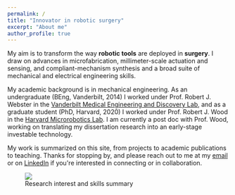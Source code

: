 ```yaml
---
permalink: /
title: "Innovator in robotic surgery"
excerpt: "About me"
author_profile: true
---
```


My aim is to transform the way **robotic tools** are deployed in **surgery**. I draw  on advances in microfabrication, millimeter-scale actuation and sensing, and compliant-mechanism synthesis and a broad suite of mechanical and electrical engineering skills.

My academic background is in mechanical engineering. As an undergraduate (BEng, Vanderbilt, 2014) I worked under Prof. Robert J. Webster in the [Vanderbilt Medical Engineering and Discovery Lab](http://research.vuse.vanderbilt.edu/MEDLab/), and as a graduate student (PhD, Harvard, 2020) I worked under Prof. Robert J. Wood in the [Harvard Microrobotics Lab](https://www.micro.seas.harvard.edu/). I am currently a post doc with Prof. Wood, working on translating my dissertation research into an early-stage investable technology.

My work is summarized on this site, from projects to academic publications to teaching. Thanks for stopping by, and please reach out to me at my [email](mailto:pyork@g.harvard.edu) or on [LinkedIn](https://www.linkedin.com/in/peter-york-robotics/) if you're interested in connecting or in collaboration.

<figure class="threequarters">
    <img src= "{{ "Cartoon.PNG" | prepend: "/images/" | prepend: base_path }}">
    <figcaption>Research interest and skills summary</figcaption>
</figure>
